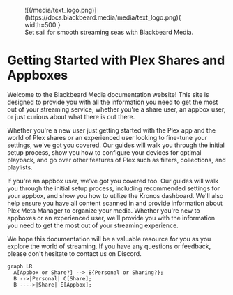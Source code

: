 <figure markdown>
![(/media/text_logo.png)](https://docs.blackbeard.media/media/text_logo.png){ width=500 }
    <figcaption>Set sail for smooth streaming seas with Blackbeard Media.</figcaption>
</figure>

# Getting Started with Plex Shares and Appboxes

Welcome to the Blackbeard Media documentation website! This site is designed to provide you with all the information you need to get the most out of your streaming service, whether you're a share user, an appbox user, or just curious about what there is out there.

Whether you're a new user just getting started with the Plex app and the world of Plex shares or an experienced user looking to fine-tune your settings, we've got you covered. Our guides will walk you through the initial setup process, show you how to configure your devices for optimal playback, and go over other features of Plex such as filters, collections, and playlists.

If you're an appbox user, we've got you covered too. Our guides will walk you through the initial setup process, including recommended settings for your appbox, and show you how to utilize the Kronos dashboard. We'll also help ensure you have all content scanned in and provide information about Plex Meta Manager to organize your media. Whether you're new to appboxes or an experienced user, we'll provide you with the information you need to get the most out of your streaming experience.

We hope this documentation will be a valuable resource for you as you explore the world of streaming. If you have any questions or feedback, please don't hesitate to contact us on Discord.

``` mermaid
graph LR
  A[Appbox or Share?] --> B{Personal or Sharing?};
  B -->|Personal| C[Share];
  B ---->|Share| E[Appbox];
```

